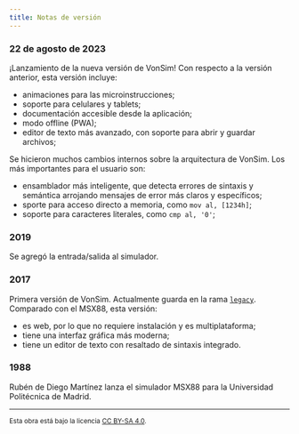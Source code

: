 ```yaml
---
title: Notas de versión
---
```


### 22 de agosto de 2023

¡Lanzamiento de la nueva versión de VonSim! Con respecto a la versión anterior, esta versión incluye:

- animaciones para las microinstrucciones;
- soporte para celulares y tablets;
- documentación accesible desde la aplicación;
- modo offline (PWA);
- editor de texto más avanzado, con soporte para abrir y guardar archivos;

Se hicieron muchos cambios internos sobre la arquitectura de VonSim. Los más importantes para el usuario son:

- ensamblador más inteligente, que detecta errores de sintaxis y semántica arrojando mensajes de error más claros y específicos;
- sporte para acceso directo a memoria, como `mov al, [1234h]`;
- soporte para caracteres literales, como `cmp al, '0'`;

### 2019

Se agregó la entrada/salida al simulador.

### 2017

Primera versión de VonSim. Actualmente guarda en la rama [`legacy`](https://github.com/vonsim/vonsim/tree/legacy). Comparado con el MSX88, esta versión:

- es web, por lo que no requiere instalación y es multiplataforma;
- tiene una interfaz gráfica más moderna;
- tiene un editor de texto con resaltado de sintaxis integrado.

### 1988

Rubén de Diego Martínez lanza el simulador MSX88 para la Universidad Politécnica de Madrid.

---

<small>Esta obra está bajo la licencia <a target="_blank" rel="license noopener noreferrer" href="http://creativecommons.org/licenses/by-sa/4.0/">CC BY-SA 4.0</a>.</small>

